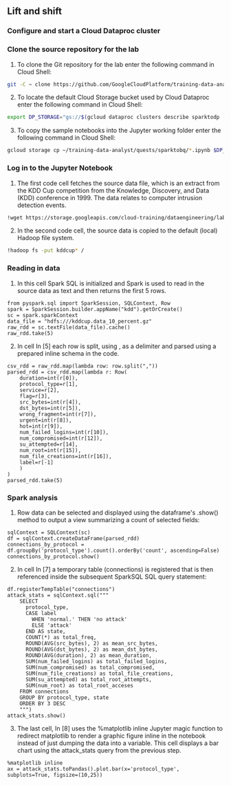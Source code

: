 ## Lift and shift

###  Configure and start a Cloud Dataproc cluster

### Clone the source repository for the lab
1. To clone the Git repository for the lab enter the following command in Cloud Shell:
```sh
git -C ~ clone https://github.com/GoogleCloudPlatform/training-data-analyst
```

2. To locate the default Cloud Storage bucket used by Cloud Dataproc enter the following command in Cloud Shell:
```sh
export DP_STORAGE="gs://$(gcloud dataproc clusters describe sparktodp --region=us-central1 --format=json | jq -r '.config.configBucket')"
```

3. To copy the sample notebooks into the Jupyter working folder enter the following command in Cloud Shell:
```sh
gcloud storage cp ~/training-data-analyst/quests/sparktobq/*.ipynb $DP_STORAGE/notebooks/jupyter
```

### Log in to the Jupyter Notebook
1. The first code cell fetches the source data file, which is an extract from the KDD Cup competition from the Knowledge, Discovery, and Data (KDD) conference in 1999. The data relates to computer intrusion detection events.

```sh
!wget https://storage.googleapis.com/cloud-training/dataengineering/lab_assets/sparklab/kddcup.data_10_percent.gz
```

2. In the second code cell, the source data is copied to the default (local) Hadoop file system.
```sh
!hadoop fs -put kddcup* /
```

### Reading in data
1. In this cell Spark SQL is initialized and Spark is used to read in the source data as text and then returns the first 5 rows.

```py3
from pyspark.sql import SparkSession, SQLContext, Row
spark = SparkSession.builder.appName("kdd").getOrCreate()
sc = spark.sparkContext
data_file = "hdfs:///kddcup.data_10_percent.gz"
raw_rdd = sc.textFile(data_file).cache()
raw_rdd.take(5)
```

2. In cell In [5] each row is split, using , as a delimiter and parsed using a prepared inline schema in the code.
```py3
csv_rdd = raw_rdd.map(lambda row: row.split(","))
parsed_rdd = csv_rdd.map(lambda r: Row(
    duration=int(r[0]),
    protocol_type=r[1],
    service=r[2],
    flag=r[3],
    src_bytes=int(r[4]),
    dst_bytes=int(r[5]),
    wrong_fragment=int(r[7]),
    urgent=int(r[8]),
    hot=int(r[9]),
    num_failed_logins=int(r[10]),
    num_compromised=int(r[12]),
    su_attempted=r[14],
    num_root=int(r[15]),
    num_file_creations=int(r[16]),
    label=r[-1]
    )
)
parsed_rdd.take(5)
```

### Spark analysis
1. Row data can be selected and displayed using the dataframe's .show() method to output a view summarizing a count of selected fields:
```py3
sqlContext = SQLContext(sc)
df = sqlContext.createDataFrame(parsed_rdd)
connections_by_protocol = df.groupBy('protocol_type').count().orderBy('count', ascending=False)
connections_by_protocol.show()
```

2. In cell In [7] a temporary table (connections) is registered that is then referenced inside the subsequent SparkSQL SQL query statement:
```py3
df.registerTempTable("connections")
attack_stats = sqlContext.sql("""
    SELECT
      protocol_type,
      CASE label
        WHEN 'normal.' THEN 'no attack'
        ELSE 'attack'
      END AS state,
      COUNT(*) as total_freq,
      ROUND(AVG(src_bytes), 2) as mean_src_bytes,
      ROUND(AVG(dst_bytes), 2) as mean_dst_bytes,
      ROUND(AVG(duration), 2) as mean_duration,
      SUM(num_failed_logins) as total_failed_logins,
      SUM(num_compromised) as total_compromised,
      SUM(num_file_creations) as total_file_creations,
      SUM(su_attempted) as total_root_attempts,
      SUM(num_root) as total_root_acceses
    FROM connections
    GROUP BY protocol_type, state
    ORDER BY 3 DESC
    """)
attack_stats.show()
```

3. The last cell, In [8] uses the %matplotlib inline Jupyter magic function to redirect matplotlib to render a graphic figure inline in the notebook instead of just dumping the data into a variable. This cell displays a bar chart using the attack_stats query from the previous step.
```py3
%matplotlib inline
ax = attack_stats.toPandas().plot.bar(x='protocol_type', subplots=True, figsize=(10,25))
```
